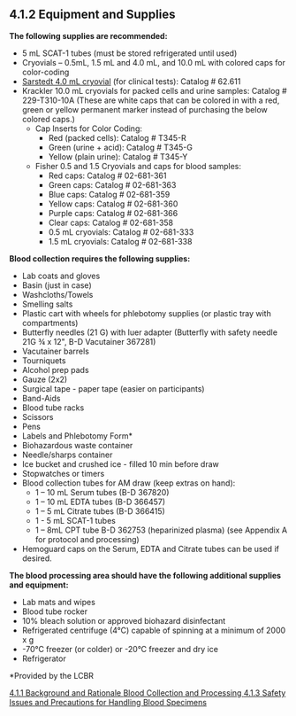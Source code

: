 ## 4.1.2 Equipment and Supplies

**The following supplies are recommended:**

 * 5 mL SCAT-1 tubes (must be stored refrigerated until used)
 * Cryovials – 0.5mL, 1.5 mL and 4.0 mL, and 10.0 mL with colored caps for color-coding
 * <u>Sarstedt 4.0 mL cryovial</u> (for clinical tests):  Catalog # 62.611
 * Krackler 10.0 mL cryovials for packed cells and urine samples:  Catalog # 229-T310-10A (These are white caps that can be colored in with a red, green or yellow permanent marker instead of purchasing the below colored caps.)
   * Cap Inserts for Color Coding:
     * Red (packed cells): Catalog # T345-R
	 * Green (urine + acid): Catalog # T345-G
	 * Yellow (plain urine): Catalog # T345-Y
   * Fisher 0.5 and 1.5 Cryovials and caps for blood samples:
	 * Red caps: Catalog # 02-681-361
	 * Green caps: Catalog # 02-681-363
	 * Blue caps: Catalog # 02-681-359
	 * Yellow caps: Catalog # 02-681-360
     * Purple caps: Catalog #  02-681-366
	 * Clear caps: Catalog #  02-681-358
	 * 0.5 mL cryovials: Catalog # 02-681-333
	 * 1.5 mL cryovials: Catalog # 02-681-338

**Blood collection requires the following supplies:**

 * Lab coats and gloves
 * Basin (just in case)
 * Washcloths/Towels
 * Smelling salts
 * Plastic cart with wheels for phlebotomy supplies (or plastic tray with compartments)
 * Butterfly needles (21 G) with luer adapter (Butterfly with safety needle 21G ¾ x 12",
B-D Vacutainer 367281)
 * Vacutainer barrels
 * Tourniquets
 * Alcohol prep pads
 * Gauze (2x2)
 * Surgical tape - paper tape (easier on participants)
 * Band-Aids
 * Blood tube racks
 * Scissors
 * Pens
 * Labels and Phlebotomy Form*
 * Biohazardous waste container
 * Needle/sharps container
 * Ice bucket and crushed ice - filled 10 min before draw
 * Stopwatches or timers
 * Blood collection tubes for AM draw (keep extras on hand):
	 * 1 – 10 mL Serum tubes (B-D 367820)
	 * 1 – 10 mL EDTA tubes (B-D 366457)
	 * 1 – 5 mL Citrate tubes (B-D 366415)
	 * 1 - 5 mL SCAT-1 tubes
	 * 1 – 8mL CPT tube B-D 362753 (heparinized plasma) (see Appendix A for protocol and processing)
 * Hemoguard caps on the Serum, EDTA and Citrate tubes can be used if desired.

**The blood processing area should have the following additional supplies and equipment:**

 * Lab mats and wipes
 * Blood tube rocker
 * 10% bleach solution or approved biohazard disinfectant
 * Refrigerated centrifuge (4°C) capable of spinning at a minimum of 2000 x g
 * -70°C freezer (or colder) or -20°C freezer and dry ice
 * Refrigerator

*Provided by the LCBR

<div class="center">
<div class="btn-group">
  <a href=":pages_path:/manuals/blood-collection-processing/4-01-01-background-and-rationale.md" class="btn btn-default">
    <span class="glyphicon glyphicon-chevron-left"></span>
    4.1.1 Background and Rationale
  </a>

  <a href=":pages_path:/manuals/blood-collection-processing" class="btn btn-default">
    <span class="glyphicon glyphicon-chevron-up"></span>
    Blood Collection and Processing
  </a>

  <a href=":pages_path:/manuals/blood-collection-processing/4-01-03-safety-issues-and-precautions.md" class="btn btn-success">
    4.1.3 Safety Issues and Precautions for Handling Blood Specimens
    <span class="glyphicon glyphicon-chevron-right"></span>
  </a>
</div>
</div>
